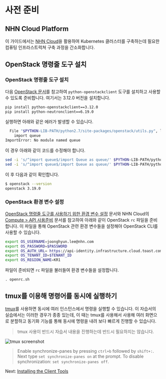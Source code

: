 # 사전 준비

## NHN Cloud Platform

이 가이드에서는 [NHN Cloud](www.toast.com)을 활용하여 Kubernetes 클러스터를 구축하는데 필요한 컴퓨팅 인프라스트럭쳐 구축 과정을 간소화합니다.

## OpenStack 명령줄 도구 설치

### OpenStack 명령줄 도구 설치

다음 [OpenStack 문서](https://docs.openstack.org/newton/user-guide/common/cli-install-openstack-command-line-clients.html)를 참고하여 `python-openstackclient` 도구를 설치하고 사용할 수 있도록 준비합니다. 여기서는 3.12.0 버전을 설치합니다.

```bash
pip install python-openstackclient==3.12.0
pip install python-neutronclient==6.19.0
```

실행하면 아래와 같은 에러가 발생할 수 있습니다.

```bash
  File "$PYTHON-LIB-PATH/python2.7/site-packages/openstack/utils.py", line 13, in <module>
    import queue
ImportError: No module named queue
```

이 경우 아래와 같이 코드를 수정해야 합니다.

```bash
sed -i 's/^import queue$/import Queue as queue/' $PYTHON-LIB-PATH/python2.7/site-packages/openstack/utils.py
sed -i 's/^import queue$/import Queue as queue/' $PYTHON-LIB-PATH/python2.7/site-packages/openstack/cloud/openstackcloud.py
```

이 후 다음과 같이 확인합니다.

```bash
$ openstack --version
openstack 3.19.0
```

### OpenStack 환경 변수 설정

[OpenStack 명령줄 도구를 사용하기 위한 환경 변수 설정](https://docs.openstack.org/newton/user-guide/common/cli-set-environment-variables-using-openstack-rc.html) 문서와 NHN Cloud의 [Compute > API 사용준비](https://docs.toast.com/ko/Compute/Compute/ko/identity-api/) 문서를 참고하여 아래와 같이 OpenStack `rc` 파일을 준비합니다. 이 파일을 통해 OpenStack 관련 환경 변수들을 설정해야 OpenStack CLI를 사용할 수 있습니다.

```bash
export OS_USERNAME=joonghyun.lee@nhn.com
export OS_PASSWORD=$PASSWORD
export OS_AUTH_URL=	https://api-identity.infrastructure.cloud.toast.com/v2.0
export OS_TENANT_ID=$TENANT_ID
export OS_REGION_NAME=KR1
```

파일이 준비되면 `rc` 파일을 불러들여 환경 변수들을 설정합니다.

```
. openrc.sh
```

## tmux를 이용해 명령어를 동시에 실행하기

[tmux](https://github.com/tmux/tmux/wiki)를 사용하면 동시에 여러 인스턴스에서 명령을 실행할 수 있습니다. 이 자습서의 실습에서는 이러한 경우가 종종 있는데, 이 때는 tmux를 사용해서 사용해 여러 화면으로 분할하고 동기화 기능를 통해 동시에 명령을 내려 보다 빠르게 진행할 수 있습니다.

> tmux 사용이 반드시 자습서 내용을 진행하는데 반드시 필요하지는 않습니다.

![tmux screenshot](images/tmux-screenshot.png)

> Enable synchronize-panes by pressing `ctrl+b` followed by `shift+:`. Next type `set synchronize-panes on` at the prompt. To disable synchronization: `set synchronize-panes off`.

Next: [Installing the Client Tools](02-client-tools.md)
